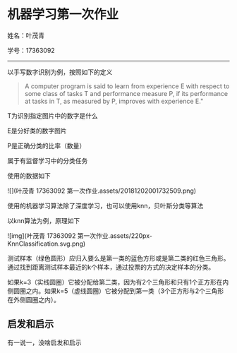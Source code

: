 # 机器学习第一次作业

姓名：叶茂青

学号：17363092

---

以手写数字识别为例，按照如下的定义

> A computer program is said to learn from experience E with respect to some class of tasks T and performance measure P, if its performance at tasks in T, as measured by P, improves with experience E."

T为识别指定图片中的数字是什么

E是分好类的数字图片

P是正确分类的比率（数量）

属于有监督学习中的分类任务



使用的数据如下

![](叶茂青 17363092 第一次作业.assets/20181202001732509.png)



使用的机器学习算法除了深度学习，也可以使用knn，贝叶斯分类等算法

以knn算法为例，原理如下

![img](叶茂青 17363092 第一次作业.assets/220px-KnnClassification.svg.png)

测试样本（绿色圆形）应归入要么是第一类的蓝色方形或是第二类的红色三角形。通过找到距离测试样本最近的k个样本，通过投票的方式的决定样本的分类。

如果k=3（实线圆圈）它被分配给第二类，因为有2个三角形和只有1个正方形在内侧圆圈之内。如果k=5（虚线圆圈）它被分配到第一类（3个正方形与2个三角形在外侧圆圈之内）。



## 启发和启示

有一说一，没啥启发和启示